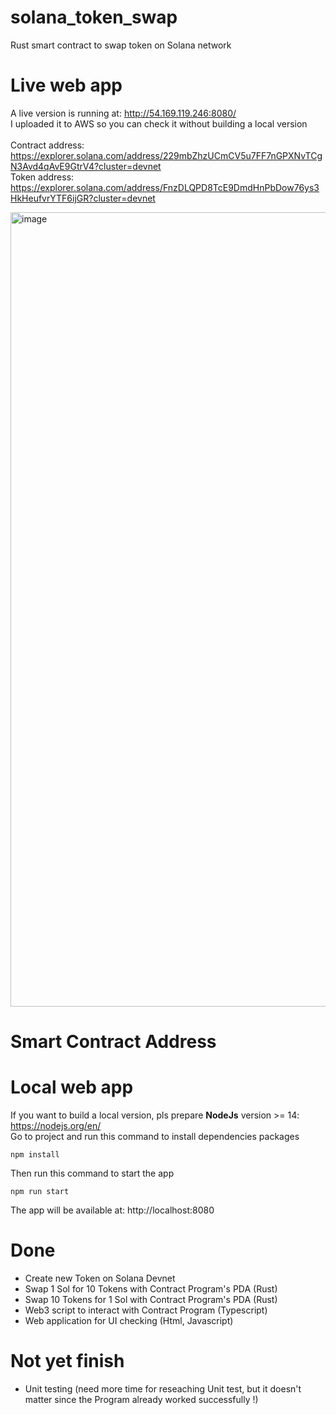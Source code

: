 # solana_token_swap
Rust smart contract to swap token on Solana network

# Live web app
A live version is running at: http://54.169.119.246:8080/ <br />
I uploaded it to AWS so you can check it without building a local version <br /> <br />
Contract address: https://explorer.solana.com/address/229mbZhzUCmCV5u7FF7nGPXNvTCgN3Avd4qAvE9GtrV4?cluster=devnet <br />
Token address: https://explorer.solana.com/address/FnzDLQPD8TcE9DmdHnPbDow76ys3HkHeufvrYTF6ijGR?cluster=devnet  <br />

<img width="1271" alt="image" src="https://user-images.githubusercontent.com/24490864/197517977-f754cb97-1acd-4262-a0d1-0e987f2e8846.png">

# Smart Contract Address

# Local web app
If you want to build a local version, pls prepare **NodeJs** version >= 14: https://nodejs.org/en/ <br />
Go to project and run this command to install dependencies packages
```
npm install
```
Then run this command to start the app
```
npm run start
```
The app will be available at: http://localhost:8080

# Done
- Create new Token on Solana Devnet
- Swap 1 Sol for 10 Tokens with Contract Program's PDA (Rust) <br />
- Swap 10 Tokens for 1 Sol with Contract Program's PDA (Rust) <br />
- Web3 script to interact with Contract Program (Typescript) <br />
- Web application for UI checking (Html, Javascript) <br />
# Not yet finish
- Unit testing (need more time for reseaching Unit test, but it doesn't matter since the Program already worked successfully !)
